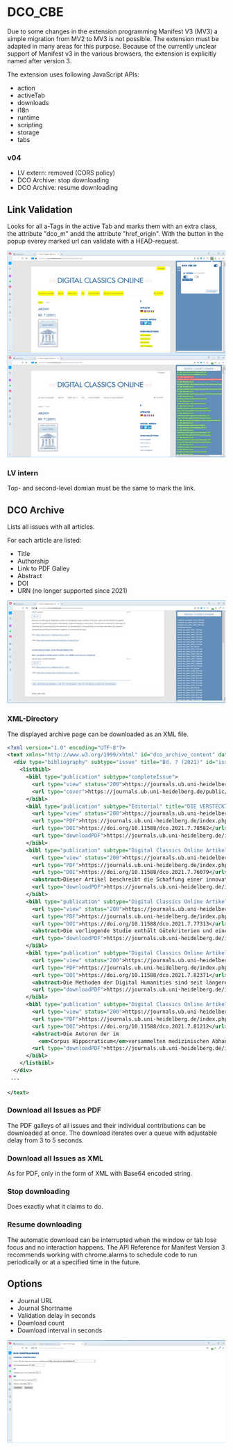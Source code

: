 # DCO_CBE

Due to some changes in the extension programming Manifest V3 (MV3) a simple migration from MV2 to MV3 is not possible. The extension must be adapted in many areas for this purpose. Because of the currently unclear support of Manifest v3 in the various browsers, the extension is explicitly named after version 3.

The extension uses following JavaScript APIs:
* action
* activeTab
* downloads
* i18n
* runtime
* scripting
* storage
* tabs

### v04
* LV extern: removed (CORS policy)
* DCO Archive: stop downloading
* DCO Archive: resume downloading

## Link Validation
Looks for all a-Tags in the active Tab and marks them with an extra class, the attribute "dco_m" andd the attribute "href_origin". With the button in the popup everey marked url can validate with a HEAD-request.

![Screen](/readme_img/001_lv.jpg)
![Screen](/readme_img/002_lv.jpg)

### LV intern
Top- and second-level domian must be the same to mark the link.

## DCO Archive

Lists all issues with all articles. 

For each article are listed:
* Title
* Authorship
* Link to PDF Galley
* Abstract
* DOI
* URN (no longer supported since 2021)

![Screen](/readme_img/003_download.jpg)

### XML-Directory
The displayed archive page can be downloaded as an XML file.

```xml
<?xml version="1.0" encoding="UTF-8"?>
<text xmlns="http://www.w3.org/1999/xhtml" id="dco_archive_content" date="26/10/2021">
  <div type="bibliography" subtype="issue" title="Bd. 7 (2021)" id="issue_id_5420">
    <listbibl>
      <bibl type="publication" subtype="completeIssue">
        <url type="view" status="200">https://journals.ub.uni-heidelberg.de/index.php/dco/issue/view/5420</url>
        <url type="cover">https://journals.ub.uni-heidelberg.de/public/journals/102/cover_issue_5420_de_DE.jpg</url>
      </bibl>
      <bibl type="publication" subtype="Editorial" title="DIE VERSTECKTE MACHT DER LISTEN" authors="Charlotte Schubert" pages="I-IV" id="article_id_78582">
        <url type="view" status="200">https://journals.ub.uni-heidelberg.de/index.php/dco/article/view/78582</url>
        <url type="PDF">https://journals.ub.uni-heidelberg.de/index.php/dco/article/view/78582/72572</url>
        <url type="DOI">https://doi.org/10.11588/dco.2021.7.78582</url>
        <url type="downloadPDF">https://journals.ub.uni-heidelberg.de/index.php/dco/article/download/78582/72572/215356</url>
      </bibl>
      <bibl type="publication" subtype="Digital Classics Online Artikel" title="CREATING THE FIRST DIGITAL HANDBOOK OF LATIN PHONETICS: BETWEEN LINGUISTICS, DIGITAL HUMANITIES AND LANGUAGE TEACHING" authors="Tommaso Spinelli" pages="1-20" id="article_id_76079">
        <url type="view" status="200">https://journals.ub.uni-heidelberg.de/index.php/dco/article/view/76079</url>
        <url type="PDF">https://journals.ub.uni-heidelberg.de/index.php/dco/article/view/76079/72579</url>
        <url type="DOI">https://doi.org/10.11588/dco.2021.7.76079</url>
        <abstract>Dieser Artikel beschreibt die Schaffung einer innovativen E-Learning-Ressource, die eine einzigartige Breite an Informationen zu Frequenz der Wörter und zu grammatikalischen und phonetischen Aspekten sowohl zum klassischen als auch zum Kirchenlatein bietet. Das digitale Toolkit, das sowohl als online Programm als auch als mobile Android-App erhältlich ist und eine Brücke zwischen Lehre und Forschung schlägt, bietet eine Liste der häufigsten lateinischen Lemmata sowie phonetischer und grammatikalischer Informationen, einschließlich ihrer Silbenbildung, Akzentuierung und klassischer und kirchlicher phonetischer Transkription gemäß den Standards des Internationalen Phonetischen Alphabets. Nach einem kurzen Überblick über die verschiedenen Arten, wie Latein ausgesprochen wurde und immer noch wird, werden die methodischen und praktischen Probleme erörtert, mit denen die Erstellung des Toolkits bei der Auswahl einer effektiven Lemmatisierungstechnik zur Identifizierung und Kategorisierung von gebeugten Wortformen, Schaffung von Algorithmen, Akzentuierung lateinischer Lemmata und Übertragung lateinischer Klänge (möglicherweise mit mehreren Zeichen des lateinischen Alphabets) in IPA-Zeichen konfrontiert wird. Dabei gibt es Einblicke in die Technologien, mit denen die Auswirkungen dieser neuen E-Learning-Ressource auf Lehre und Forschung maximiert werden.</abstract>
        <url type="downloadPDF">https://journals.ub.uni-heidelberg.de/index.php/dco/article/download/76079/72579/215371</url>
      </bibl>
      <bibl type="publication" subtype="Digital Classics Online Artikel" title="BUILDING A REPOSITORY OF EXERCISES FOR LEARNING LATIN" authors="Konstantin Schulz" pages="21-38" id="article_id_77313">
        <url type="view" status="200">https://journals.ub.uni-heidelberg.de/index.php/dco/article/view/77313</url>
        <url type="PDF">https://journals.ub.uni-heidelberg.de/index.php/dco/article/view/77313/72576</url>
        <url type="DOI">https://doi.org/10.11588/dco.2021.7.77313</url>
        <abstract>Die vorliegende Studie enthält Gütekriterien und eine Referenzimplementierung für eine Übungsdatenbank mit lateinischen Spracherwerbsübungen, insbesondere in Hinblick auf Wortschatz. Die Datenbank soll auch ohne Vorkenntnisse der Korpus- oder Computerlinguistik leicht zugänglich sein. Dadurch können Lehrkräfte an Gymnasien selbstständig Übungen erstellen, die weitestgehend an die Bedürfnisse der Lernenden anpassbar sind.</abstract>
        <url type="downloadPDF">https://journals.ub.uni-heidelberg.de/index.php/dco/article/download/77313/72576/215365</url>
      </bibl>
      <bibl type="publication" subtype="Digital Classics Online Artikel" title="DIGITAL HUMANITIES AUF DEM WEG ZU EINER WISSENSCHAFTSMETHODIK: TRANSPARENZ UND FEHLERKULTUR" authors="Charlotte Schubert" pages="39-53" id="article_id_82371">
        <url type="view" status="200">https://journals.ub.uni-heidelberg.de/index.php/dco/article/view/82371</url>
        <url type="PDF">https://journals.ub.uni-heidelberg.de/index.php/dco/article/view/82371/76588</url>
        <url type="DOI">https://doi.org/10.11588/dco.2021.7.82371</url>
        <abstract>Die Methoden der Digital Humanities sind seit längerer Zeit einer massiven Kritik ausgesetzt. Es sind vor allem zwei Vorwürfe, die immer wieder erhoben werden: Zum einen führten die Digital Humanities nicht zu neuen Ergebnissen, sondern würden Bekanntes in anderem Gewand präsentieren. Zum anderen würden die Methoden der Digital Humanities sogar auch zu falschen Ergebnissen führen. Weiterhin wird daraus gefolgert, daß die Reproduzierbarkeit und damit auch die wissenschaftliche Solidität der Ergebnisse fraglich sei. Der vorliegende Beitrag beschäftigt sich mit diesem Thema der (unterstellten oder tatsächlichen) Fehlerhaftigkeit, in dem dieser Vorwurf analysiert und ein Vorschlag zum kritischen Umgang mit Fehlern unterbreitet wird, der den Digital Humanities ihren wissenschaftsmethodischen Platz sichern kann.</abstract>
        <url type="downloadPDF">https://journals.ub.uni-heidelberg.de/index.php/dco/article/download/82371/76588/223161</url>
      </bibl>
      <bibl type="publication" subtype="Digital Classics Online Artikel" title="PAIN AND THE BODY IN CORPUS HIPPOCRATICUM: A DISTRIBUTIONAL SEMANTIC ANALYSIS" authors="Vojtěch Linka, Vojtěch Kaše" pages="54-71" id="article_id_81212">
        <url type="view" status="200">https://journals.ub.uni-heidelberg.de/index.php/dco/article/view/81212</url>
        <url type="PDF">https://journals.ub.uni-heidelberg.de/index.php/dco/article/view/81212/77994</url>
        <url type="DOI">https://doi.org/10.11588/dco.2021.7.81212</url>
        <abstract>Die Autoren der im
          <em>Corpus Hippocraticum</em>versammelten medizinischen Abhandlungen erwähnen häufig den Schmerz, seine Eigenschaften und seinen Ursprung. Gleichzeitig liefern sie jedoch keine ausdrückliche Definition oder Theorie des Schmerzes, seiner Natur und seiner Beziehung zu anderen wichtigen Aspekten der hippokratischen Medizin. Außerdem verwenden sie mindestens vier Wortfamilien, von denen man annimmt, dass sie im Altgriechischen Schmerzen bezeichnen. Dies bringt moderne Forscher zu der Frage, wie sich diese vier Schmerzwörter semantisch unterscheiden und inwieweit sie auf einer gemeinsamen Vorstellung von Schmerz beruhen. In diesem Artikel versuchen wir, diese Fragen zu beantworten, indem wir das Korpus mit Hilfe verschiedener computergestützter Textanalysemethoden analysieren, insbesondere mit Hilfe eines Ansatzes zur distributionellen semantischen Modellierung. Unsere Ergebnisse zeigen einen engen Zusammenhang zwischen einigen dieser Schmerzwörter, Körperteilen und pathologischen Zuständen. Die Ergebnisse werden außerdem mit den Erkenntnissen verglichen, die durch traditionelles genaues Lesen der Quellen gewonnen wurden.</abstract>
        <url type="downloadPDF">https://journals.ub.uni-heidelberg.de/index.php/dco/article/download/81212/77994/225972</url>
      </bibl>
    </listbibl>
  </div>
 ...
 
</text>
```

### Download all Issues as PDF
The PDF galleys of all issues and their individual contributions can be downloaded at once. The download iterates over a queue with adjustable delay from 3 to 5 seconds.

### Download all Issues as XML
As for PDF, only in the form of XML with Base64 encoded string.

### Stop downloading
Does exactly what it claims to do.

### Resume downloading
The automatic download can be interrupted when the window or tab lose focus and no interaction happens. The API Reference for Manifest Version 3 recommends working with chrome.alarms to schedule code to run periodically or at a specified time in the future.

## Options
* Journal URL
* Journal Shortname
* Validation delay in seconds
* Download count
* Download interval in seconds

![Screen](/readme_img/004_options.jpg)
